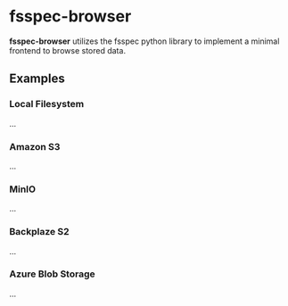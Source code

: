 # fsspec-browser

**fsspec-browser** utilizes the fsspec python library to implement
a minimal frontend to browse stored data.

## Examples

### Local Filesystem

...

### Amazon S3

...

### MinIO

...

### Backplaze S2

...

### Azure Blob Storage

...
